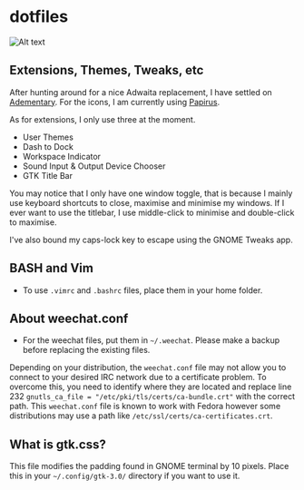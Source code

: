 # dotfiles
![Alt text](https://raw.githubusercontent.com/digiberk/dotfiles/master/screenshot.png)

## Extensions, Themes, Tweaks, etc

After hunting around for a nice Adwaita replacement, I have settled on [Adementary](https://github.com/hrdwrrsk/adementary-theme). For the icons, I am currently using [Papirus](https://github.com/PapirusDevelopmentTeam/papirus-icon-theme).

As for extensions, I only use three at the moment.

* User Themes
* Dash to Dock
* Workspace Indicator
* Sound Input & Output Device Chooser
* GTK Title Bar 

You may notice that I only have one window toggle, that is because I mainly use keyboard shortcuts to close, maximise and minimise my windows. If I ever want to use the titlebar, I use middle-click to minimise and double-click to maximise.

I've also bound my caps-lock key to escape using the GNOME Tweaks app.

## BASH and Vim

* To use `.vimrc` and `.bashrc` files, place them in your home folder.

## About weechat.conf

* For the weechat files, put them in `~/.weechat`. Please make a backup before replacing the existing files.

Depending on your distribution, the `weechat.conf` file may not allow you to connect to your desired IRC network due to a certificate problem. To overcome this, you need to identify where they are located and replace line 232 `gnutls_ca_file = "/etc/pki/tls/certs/ca-bundle.crt"` with the correct path. This `weechat.conf` file is known to work with Fedora however some distributions may use a path like `/etc/ssl/certs/ca-certificates.crt`.

## What is gtk.css?

This file modifies the padding found in GNOME terminal by 10 pixels. Place this in your `~/.config/gtk-3.0/` directory if you want to use it.
